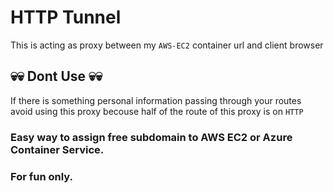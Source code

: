 # HTTP Tunnel
This is acting as proxy between my `AWS-EC2` container url and client browser

## 💀💀 Dont Use 💀💀
If there is something personal information passing through your routes avoid using this proxy becouse half of the route of this proxy is on `HTTP`

### Easy way to assign free subdomain to AWS EC2 or Azure Container Service.
### For fun only.
